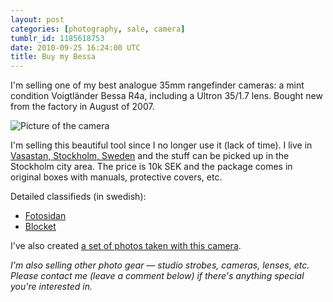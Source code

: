 ```yaml
---
layout: post
categories: [photography, sale, camera]
tumblr_id: 1185618753
date: 2010-09-25 16:24:00 UTC
title: Buy my Bessa
---
```


I'm selling one of my best analogue 35mm rangefinder cameras: a mint condition Voigtländer Bessa R4a, including a Ultron 35/1.7 lens. Bought new from the factory in August of 2007.

![Picture of the camera](http://farm5.static.flickr.com/4149/5023456910_2455b489fe_z.jpg)

I'm selling this beautiful tool since I no longer use it (lack of time). I live in [Vasastan, Stockholm, Sweden](http://www.hitta.se/SearchCombi.aspx?SearchType=4&UserControlSearchBlock:TextBoxWhere=11362) and the stuff can be picked up in the Stockholm city area. The price is 10k SEK and the package comes in original boxes with manuals, protective covers, etc.

Detailed classifieds (in swedish):

- [Fotosidan](http://www.fotosidan.se/classifieds/view.htm?ID=135623)
- [Blocket](http://www.blocket.se/stockholm/Kamera_Voigtlander_Bessa_R4a___Ultron_35_1_7_29735541.htm)

I've also created [a set of photos taken with this camera](http://www.flickr.com/photos/rsms/sets/72157625030146588).

*I'm also selling other photo gear — studio strobes, cameras, lenses, etc. Please contact me (leave a comment below) if there's anything special you're interested in.*